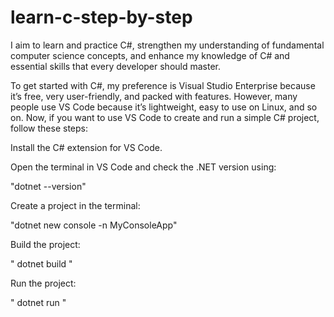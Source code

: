 # learn-c-step-by-step
I aim to learn and practice C#, strengthen my understanding of fundamental computer science concepts, and enhance my knowledge of C# and essential skills that every developer should master.


To get started with C#, my preference is Visual Studio Enterprise because it’s free, very user-friendly, and packed with features. However, many people use VS Code because it’s lightweight, easy to use on Linux, and so on. Now, if you want to use VS Code to create and run a simple C# project, follow these steps:

Install the C# extension for VS Code.

Open the terminal in VS Code and check the .NET version using:

"dotnet --version"

Create a project in the terminal:

"dotnet new console -n MyConsoleApp"

Build the project:

" dotnet build "

Run the project:

" dotnet run "
